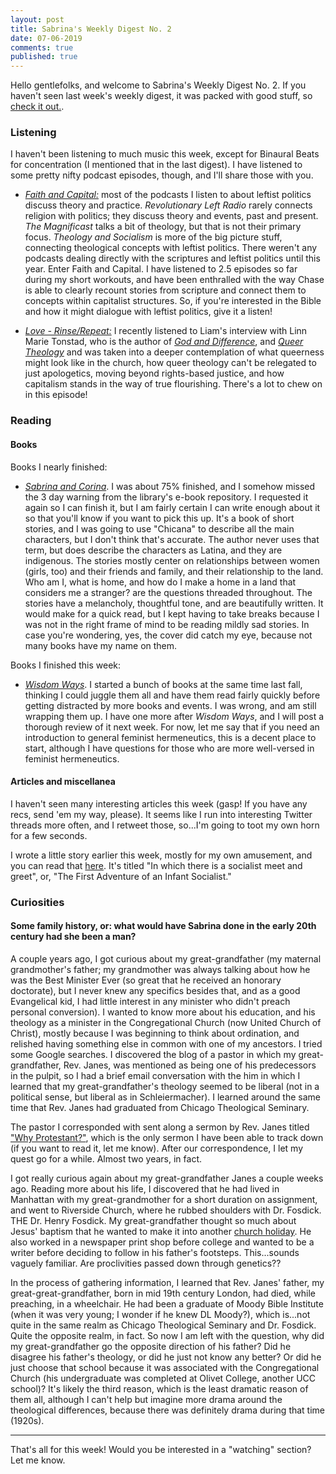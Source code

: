 ```yaml
---
layout: post
title: Sabrina's Weekly Digest No. 2
date: 07-06-2019
comments: true
published: true
---
```


Hello gentlefolks, and welcome to Sabrina's Weekly Digest No. 2. If you haven't seen last week's weekly digest, it was packed with good stuff, so [check it out.](https://sdrp.me/2019/05/31/weekly-digest-one).

### Listening

I haven't been listening to much music this week, except for Binaural Beats for concentration (I mentioned that in the last digest). I have listened to some pretty nifty podcast episodes, though, and I'll share those with you.

- [_Faith and Capital:_](https://www.listennotes.com/podcasts/faith-and-capital-chase-tibbs-lRIUpN-kEOc/) most of the podcasts I listen to about leftist politics discuss theory and practice. _Revolutionary Left Radio_ rarely connects religion with politics; they discuss theory and events, past and present. _The Magnificast_ talks a bit of theology, but that is not their primary focus. _Theology and Socialism_ is more of the big picture stuff, connecting theological concepts with leftist politics. There weren't any podcasts dealing directly with the scriptures and leftist politics until this year. Enter Faith and Capital. I have listened to 2.5 episodes so far during my short workouts, and have been enthralled with the way Chase is able to clearly recount stories from scripture and connect them to concepts within capitalist structures. So, if you're interested in the Bible and how it might dialogue with leftist politics, give it a listen!

- [_Love - Rinse/Repeat:_](http://www.loverinserepeat.com/podcast) I recently listened to Liam's interview with Linn Marie Tonstad, who is the author of [_God and Difference_](https://g.co/kgs/d9Avrh), and [_Queer Theology_](https://g.co/kgs/fKBxoB) and was taken into a deeper contemplation of what queerness might look like in the church, how queer theology can't be relegated to just apologetics, moving beyond rights-based justice, and how capitalism stands in the way of true flourishing. There's a lot to chew on in this episode!


### Reading

#### Books

Books I nearly finished:

- [_Sabrina and Corina_](https://www.kalifajardoanstine.com/). I was about 75% finished, and I somehow missed the 3 day warning from the library's e-book repository. I requested it again so I can finish it, but I am fairly certain I can write enough about it so that you'll know if you want to pick this up. It's a book of short stories, and I was going to use "Chicana" to describe all the main characters, but I don't think that's accurate. The author never uses that term, but does describe the characters as Latina, and they are indigenous. The stories mostly center on relationships between women (girls, too) and their friends and family, and their relationship to the land. Who am I, what is home, and how do I make a home in a land that considers me a stranger? are the questions threaded throughout. The stories have a melancholy, thoughtful tone, and are beautifully written. It would make for a quick read, but I kept having to take breaks because I was not in the right frame of mind to be reading mildly sad stories. In case you're wondering, yes, the cover did catch my eye, because not many books have my name on them.

Books I finished this week:
- [_Wisdom Ways_](https://g.co/kgs/FMBGrD). I started a bunch of books at the same time last fall, thinking I could juggle them all and have them read fairly quickly before getting distracted by more books and events. I was wrong, and am still wrapping them up. I have one more after _Wisdom Ways_, and I will post a thorough review of it next week. For now, let me say that if you need an introduction to general feminist hermeneutics, this is a decent place to start, although I have questions for those who are more well-versed in feminist hermeneutics.


#### Articles and miscellanea

I haven't seen many interesting articles this week (gasp! If you have any recs, send 'em my way, please). It seems like I run into interesting Twitter threads more often, and I retweet those, so...I'm going to toot my own horn for a few seconds.

I wrote a little story earlier this week, mostly for my own amusement, and you can read that [here](https://sdrp.me/2019/06/04/sabrina-meets-seattle-socialist/). It's titled "In which there is a socialist meet and greet", or, "The First Adventure of an Infant Socialist."

### Curiosities

#### Some family history, or: what would have Sabrina done in the early 20th century had she been a man?
A couple years ago, I got curious about my great-grandfather (my maternal grandmother's father; my grandmother was always talking about how he was the Best Minister Ever (so great that he received an honorary doctorate), but I never knew any specifics besides that, and as a good Evangelical kid, I had little interest in any minister who didn't preach personal conversion). I wanted to know more about his education, and his theology as a minister in the Congregational Church (now United Church of Christ), mostly because I was beginning to think about ordination, and relished having something else in common with one of my ancestors. I tried some Google searches. I discovered the blog of a pastor in which my great-grandfather, Rev. Janes, was mentioned as being one of his predecessors in the pulpit, so I had a brief email conversation with the him in which I learned that my great-grandfather's theology seemed to be liberal (not in a political sense, but liberal as in Schleiermacher). I learned around the same time that Rev. Janes had graduated from Chicago Theological Seminary.

The pastor I corresponded with sent along a sermon by Rev. Janes titled ["Why Protestant?"](https://firstcentral.org/feed-your-spirit/sermons/equal-liberty-conscience/), which is the only sermon I have been able to track down (if you want to read it, let me know). After our correspondence, I let my quest go for a while. Almost two years, in fact.

I got really curious again about my great-grandfather Janes a couple weeks ago. Reading more about his life, I discovered that he had lived in Manhattan with my great-grandmother for a short duration on assignment, and went to Riverside Church, where he rubbed shoulders with Dr. Fosdick. THE Dr. Henry Fosdick. My great-grandfather thought so much about Jesus' baptism that he wanted to make it into another [church holiday](https://blog.myquest-escottjones.com/2019/02/our-truth.html). He also worked in a newspaper print shop before college and wanted to be a writer before deciding to follow in his father's footsteps. This...sounds vaguely familiar. Are proclivities passed down through genetics??

In the process of gathering information, I learned that Rev. Janes' father, my great-great-grandfather, born in mid 19th century London, had died, while preaching, in a wheelchair. He had been a graduate of Moody Bible Institute (when it was very young; I wonder if he knew DL Moody?), which is...not quite in the same realm as Chicago Theological Seminary and Dr. Fosdick. Quite the opposite realm, in fact. So now I am left with the question, why did my great-grandfather go the opposite direction of his father? Did he disagree his father's theology, or did he just not know any better? Or did he just choose that school because it was associated with the Congregational Church (his undergraduate was completed at Olivet College, another UCC school)? It's likely the third reason, which is the least dramatic reason of them all, although I can't help but imagine more drama around the theological differences, because there was definitely drama during that time (1920s).

____
That's all for this week! Would you be interested in a "watching" section? Let me know.
